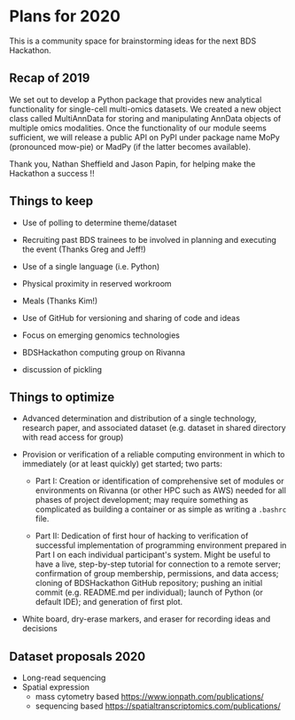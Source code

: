 # Plans for 2020

This is a community space for brainstorming ideas for the next BDS Hackathon.

## Recap of 2019

We set out to develop a Python package that provides new analytical functionality for single-cell multi-omics datasets. We created a new object class called MultiAnnData for storing and manipulating AnnData objects of multiple omics modalities. Once the functionality of our module seems sufficient, we will release a public API on PyPI under package name MoPy (pronounced mow-pie) or MadPy (if the latter becomes available).

Thank you, Nathan Sheffield and Jason Papin, for helping make the Hackathon a success !!

## Things to keep

* Use of polling to determine theme/dataset

* Recruiting past BDS trainees to be involved in planning and executing the event (Thanks Greg and Jeff!)

* Use of a single language (i.e. Python)

* Physical proximity in reserved workroom

* Meals (Thanks Kim!)

* Use of GitHub for versioning and sharing of code and ideas

* Focus on emerging genomics technologies

* BDSHackathon computing group on Rivanna

* discussion of pickling

## Things to optimize

* Advanced determination and distribution of a single technology, research paper, and associated dataset (e.g. dataset in shared directory with read access for group)

* Provision or verification of a reliable computing environment in which to immediately (or at least quickly) get started; two parts:

  * Part I: Creation or identification of comprehensive set of modules or environments on Rivanna (or other HPC such as AWS) needed for all phases of project development; may require something as complicated as building a container or as simple as writing a `.bashrc` file.

  * Part II: Dedication of first hour of hacking to verification of successful implementation of programming environment prepared in Part I on each individual participant's system. Might be useful to have a live, step-by-step tutorial for connection to a remote server; confirmation of group membership, permissions, and data access; cloning of BDSHackathon GitHub repository; pushing an initial commit (e.g. README.md per individual); launch of Python (or default IDE); and generation of first plot.

* White board, dry-erase markers, and eraser for recording ideas and decisions

## Dataset proposals 2020

* Long-read sequencing
* Spatial expression
  * mass cytometry based https://www.ionpath.com/publications/
  * sequencing based https://spatialtranscriptomics.com/publications/
